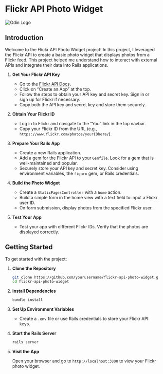 # Flickr API Photo Widget

![Odin Logo](path_to_logo)

## Introduction

Welcome to the Flickr API Photo Widget project! In this project, I leveraged the Flickr API to create a basic photo widget that displays photos from a Flickr feed. This project helped me understand how to interact with external APIs and integrate their data into Rails applications.

1. **Get Your Flickr API Key**

   - Go to the [Flickr API Docs](https://www.flickr.com/services/api/).
   - Click on “Create an App” at the top.
   - Follow the steps to obtain your API key and secret key. Sign in or sign up for Flickr if necessary.
   - Copy both the API key and secret key and store them securely.

2. **Obtain Your Flickr ID**

   - Log in to Flickr and navigate to the “You” link in the top navbar.
   - Copy your Flickr ID from the URL (e.g., `https://www.flickr.com/photos/yourIDhere/`).

3. **Prepare Your Rails App**

   - Create a new Rails application.
   - Add a gem for the Flickr API to your `Gemfile`. Look for a gem that is well-maintained and popular.
   - Securely store your API key and secret key. Consider using environment variables, the `figaro` gem, or Rails credentials.

4. **Build the Photo Widget**

   - Create a `StaticPagesController` with a `home` action.
   - Build a simple form in the home view with a text field to input a Flickr user ID.
   - On form submission, display photos from the specified Flickr user.

5. **Test Your App**
   - Test your app with different Flickr IDs. Verify that the photos are displayed correctly.

## Getting Started

To get started with the project:

1. **Clone the Repository**

   ```sh
   git clone https://github.com/yourusername/flickr-api-photo-widget.git
   cd flickr-api-photo-widget
   ```

2. **Install Dependencies**

   ```sh
   bundle install
   ```

3. **Set Up Environment Variables**

   - Create a `.env` file or use Rails credentials to store your Flickr API keys.

4. **Start the Rails Server**

   ```sh
   rails server
   ```

5. **Visit the App**

   Open your browser and go to `http://localhost:3000` to view your Flickr photo widget.
